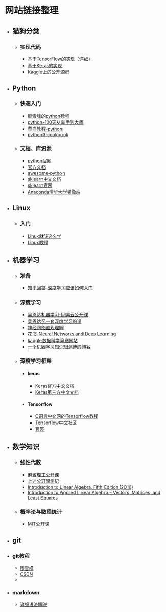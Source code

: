 # 网站链接整理
- ## 猫狗分类
  - ### 实现代码
    - [基于TensorFlow的实现（详细）](https://blog.csdn.net/qq_16137569/article/details/72802387)
    - [基于Keras的实现](https://blog.csdn.net/qq_34784753/article/details/84315706)
    - [Kaggle上的公开源码](https://www.kaggle.com/c/dogs-vs-cats-redux-kernels-edition/kernels)
- ## Python
  - ### 快速入门
    - [廖雪峰的python教程](https://www.liaoxuefeng.com/wiki/1016959663602400)
    - [python-100天从新手到大师](https://github.com/jackfrued/Python-100-Days)
    - [菜鸟教程-python](https://www.runoob.com/python/python-tutorial.html)
    - [python3-cookbook](https://python3-cookbook.readthedocs.io/zh_CN/latest/)
  - ### 文档、库资源
    - [python官网](https://www.python.org/)
    - [官方文档](https://docs.python.org/zh-cn/3/)
    - [awesome-python](https://github.com/vinta/awesome-python)
    - [sklearn中文文档](http://sklearn.apachecn.org/#/docs/2?id=_11-%e5%b9%bf%e4%b9%89%e7%ba%bf%e6%80%a7%e6%a8%a1%e5%9e%8b)
    - [sklearn官网](https://scikit-learn.org/stable/)
    - [Anaconda清华大学镜像站](https://mirrors.tuna.tsinghua.edu.cn/help/anaconda/)
- ## Linux  
  - ### 入门
    - [Linux就该这么学](https://www.linuxprobe.com/)
    - [Linux教程](http://c.biancheng.net/linux_tutorial/10/)
- ## 机器学习
  - ### 准备
    - [知乎回答-深度学习应该如何入门]()
  - ### 深度学习
    - [吴恩达机器学习-网易云公开课](https://study.163.com/course/courseMain.htm?courseId=1004570029&_trace_c_p_k2_=ce8cbb6e2c63445fb728f34243a08c35)
    - [吴恩达另一套深度学习的课](https://mooc.study.163.com/smartSpec/detail/1001319001.htm/)
    - [神经网络直观理解](https://www.bilibili.com/video/av15532370)
    - [花书-Neural Networks and Deep Learning](http://neuralnetworksanddeeplearning.com/)
    - [kaggle数据科学竞赛网站](https://www.kaggle.com/)
    - [一个机器学习知识很渊博的博客](https://www.cnblogs.com/pinard/)
  - ### 深度学习框架
    - #### keras
      - [Keras官方中文文档](https://keras.io/zh/)
      - [Keras第三方中文文档](http://keras-cn.readthedocs.io/en/latest/)
    - #### Tensorflow
      - [C语言中文网的Tensorflow教程](http://c.biancheng.net/tensorflow/)
      - [Tensorflow中文社区](http://www.tensorfly.cn/)
      - [官网](https://tensorflow.google.cn/)
- ## 数学知识
  - ### 线性代数
    - [麻省理工公开课](https://www.bilibili.com/video/av15463995/?p)
    - [上述公开课笔记](https://github.com/apachecn/18.06-linalg-notes)
    - [Introduction to Linear Algebra, Fifth Edition (2016)](http://math.mit.edu/~gs/linearalgebra/)
    - [Introduction to Applied Linear Algebra – Vectors, Matrices, and Least Squares](http://vmls-book.stanford.edu/)
  - ### 概率论与数理统计
    - [MIT公开课](https://www.bilibili.com/video/av6182731/?spm_id_from=333.788.videocard.10)
 - ## git
  - ### git教程
    - [廖雪峰](https://www.liaoxuefeng.com/wiki/896043488029600)   
    - [CSDN](https://blog.csdn.net/qq_36667170/article/details/79085301)
    - []()
  - ### markdown
    - [详细语法解说](https://github.com/guodongxiaren/README#横线)
    
